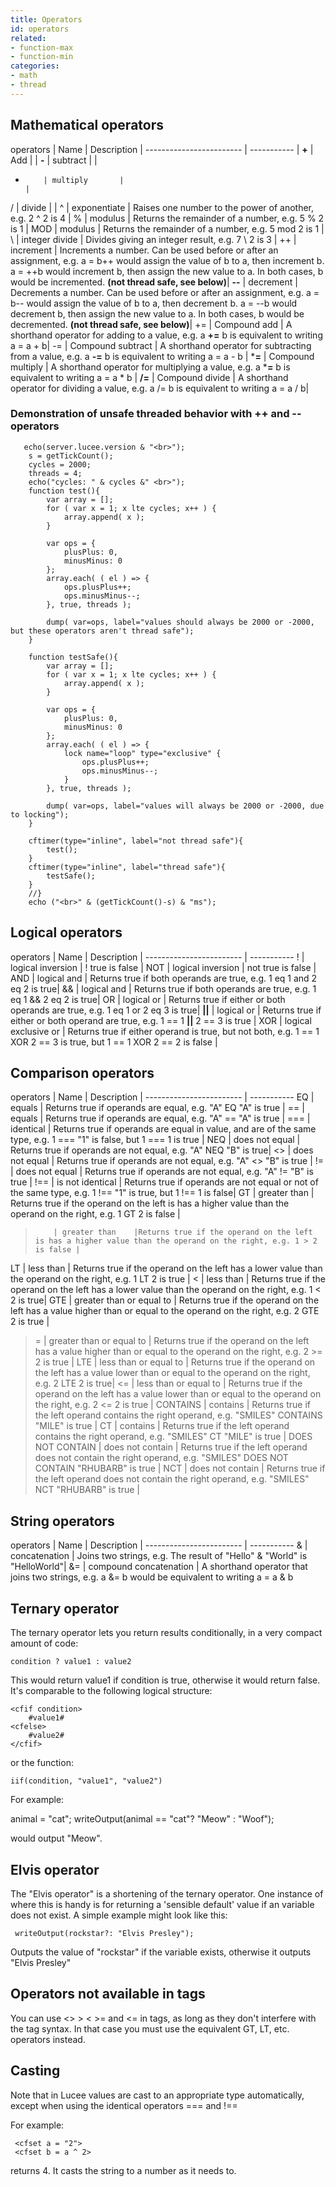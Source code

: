 ```yaml
---
title: Operators
id: operators
related:
- function-max
- function-min
categories:
- math
- thread
---
```


## Mathematical operators ##

operators | Name           | Description                                                |
------------------------   | -----------                                                |
**+**     | Add            |                                                            |
**-**     | subtract       | 															|
*         | multiply       |                                                            |
/         | divide         | 															|
^         | exponentiate   | Raises one number to the power of another, e.g. 2 ^ 2 is 4 |
%         | modulus        | Returns the remainder of a number, e.g. 5 % 2 is 1         |
MOD       | modulus        | Returns the remainder of a number, e.g. 5 mod 2 is 1       |
\         | integer divide | Divides giving an integer result, e.g. 7 \ 2 is 3          |
++        | increment      | Increments a number. Can be used before or after an assignment, e.g. a = b++ would assign the value of b to a, then increment b. a = ++b would increment b, then assign the new value to a. In both cases, b would be incremented. **(not thread safe, see below)**|
**--**  | decrement      | Decrements a number. Can be used before or after an assignment, e.g. a = b-- would assign the value of b to a, then decrement b. a = --b would decrement b, then assign the new value to a. In both cases, b would be decremented. **(not thread safe, see below)**|
+=        | Compound add   | A shorthand operator for adding to a value, e.g.  a **+=** b is equivalent to writing a = a + b|
-=        | Compound subtract | A shorthand operator for subtracting from a value, e.g. a **-=** b is equivalent to writing a = a *-* b | 
***=**       | Compound multiply | A shorthand operator for multiplying a value, e.g. a ***=** b is equivalent to writing a = a *  b  |
**/=**        | Compound divide   | A shorthand operator for dividing a value, e.g. a /= b is equivalent to writing a = a / b|

### Demonstration of unsafe threaded behavior with ++ and -- operators ###

```luceescript+trycf
   echo(server.lucee.version & "<br>");
    s = getTickCount();
    cycles = 2000;
	threads = 4;
	echo("cycles: " & cycles &" <br>");
	function test(){
        var array = [];
		for ( var x = 1; x lte cycles; x++ ) {
			array.append( x );
		}

		var ops = {
		    plusPlus: 0,
		    minusMinus: 0
		};
		array.each( ( el ) => {
			ops.plusPlus++;
			ops.minusMinus--;
		}, true, threads );

		dump( var=ops, label="values should always be 2000 or -2000, but these operators aren't thread safe");
	}
	
	function testSafe(){
        var array = [];
		for ( var x = 1; x lte cycles; x++ ) {
			array.append( x );
		}

		var ops = {
		    plusPlus: 0,
		    minusMinus: 0
		};
		array.each( ( el ) => {
		    lock name="loop" type="exclusive" {
		        ops.plusPlus++;
			    ops.minusMinus--;
			}
		}, true, threads );

		dump( var=ops, label="values will always be 2000 or -2000, due to locking");
	}

	cftimer(type="inline", label="not thread safe"){
        test();
    }
    cftimer(type="inline", label="thread safe"){
        testSafe();
    }
	//}
	echo ("<br>" & (getTickCount()-s) & "ms");
```

## Logical operators ##
operators | Name           | Description |
------------------------   | ----------- 
!           |  logical inversion      |     ! true is false   |
NOT         |  logical inversion      |     not true is false |
AND         |  logical and            |  Returns true if both operands are true, e.g. 1 eq 1 and 2 eq 2 is true|
&&         |  logical and            |  Returns true if both operands are true, e.g. 1 eq 1 && 2 eq 2 is true|
OR          |  logical or             | Returns true if either or both operands are true, e.g. 1 eq 1 or 2 eq 3 is true|
**||**          |  logical or             | Returns true if either or both operand are true, e.g. 1 == 1 **||** 2 == 3 is true |
XOR         |  logical exclusive or   | Returns true if either operand is true, but not both, e.g. 1 == 1 XOR 2 == 3 is true, but 1 == 1 XOR 2 == 2 is false |


## Comparison operators ##

operators | Name           | Description |
------------------------   | ----------- 
EQ        | equals         | Returns true if operands are equal, e.g. "A" EQ "A" is true |
==        | equals         | Returns true if operands are equal, e.g. "A" == "A" is true |
===       | identical      | Returns true if operands are equal in value, and are of the same type, e.g. 1 === "1" is false, but 1 === 1 is true |
NEQ       | does not equal | Returns true if operands are not equal, e.g. "A" NEQ "B" is true|
<>        | does not equal | Returns true if operands are not equal, e.g. "A" <> "B" is true |
!=        | does not equal | Returns true if operands are not equal, e.g. "A" != "B" is true |
!==       | is not identical | Returns true if operands are not equal or not of the same type, e.g. 1 !== "1" is true, but 1 !== 1 is false|
GT        |  greater than  | Returns true if the operand on the left is has a higher value than the operand on the right, e.g. 1 GT 2 is false |
>         | greater than    |Returns true if the operand on the left is has a higher value than the operand on the right, e.g. 1 > 2 is false |
LT        |  less than     | Returns true if the operand on the left has a lower value than the operand on the right, e.g. 1 LT 2 is true |
<         | less than      | Returns true if the operand on the left has a lower value than the operand on the right, e.g. 1 < 2 is true|
GTE       | greater than or equal to  | Returns true if the operand on the left has a value higher than or equal to the operand on the right, e.g. 2 GTE 2 is true |
>=       | greater than or equal to  | Returns true if the operand on the left has a value higher than or equal to the operand on the right, e.g. 2 >= 2 is true |
LTE      |  less than or equal to   | Returns true if the operand on the left has a value lower than or equal to the operand on the right, e.g. 2 LTE 2 is true|
<=       | less than or equal to | Returns true if the operand on the left has a value lower than or equal to the operand on the right, e.g. 2 <= 2 is true |
CONTAINS | contains        | Returns true if the left operand contains the right operand, e.g. "SMILES" CONTAINS "MILE" is true |
CT       | contains        | Returns true if the left operand contains the right operand, e.g. "SMILES" CT "MILE" is true |
DOES NOT CONTAIN | does not contain | Returns true if the left operand does not contain the right operand, e.g. "SMILES" DOES NOT CONTAIN "RHUBARB" is true |
NCT | does not contain | Returns true if the left operand does not contain the right operand, e.g. "SMILES" NCT "RHUBARB" is true |


## String operators ##


operators | Name           | Description |
------------------------   | ----------- 
&         | concatenation  | Joins two strings, e.g. The result of "Hello" & "World" is "HelloWorld"|
&=        | compound concatenation |  A shorthand operator that joins two strings, e.g. a &= b would be equivalent to writing a = a & b

## Ternary operator ##

The ternary operator lets you return results conditionally, in a very compact amount of code: 

```lucee
condition ? value1 : value2
```

This would return value1 if condition is true, otherwise it would return false. It's comparable to the following logical structure:

```lucee
<cfif condition>
    #value1#
<cfelse>
    #value2#
</cfif>
```
or the function:

```lucee
iif(condition, "value1", "value2")
```

For example:

animal = "cat";
writeOutput(animal == "cat"? "Meow" : "Woof");

would output "Meow".

## Elvis operator ##

The "Elvis operator" is a shortening of the ternary operator. One instance of where this is handy is for returning a 'sensible default' value if an variable does not exist. A simple example might look like this:

```lucee
 writeOutput(rockstar?: "Elvis Presley");
```
Outputs the value of "rockstar" if the variable exists, otherwise it outputs "Elvis Presley"

## Operators not available in tags ##

You can use <> > < >= and <= in tags, as long as they don't interfere with the tag syntax. In that case you must use the equivalent GT, LT, etc. operators instead.

## Casting ##

Note that in Lucee values are cast to an appropriate type automatically, except when using the identical operators === and !==

For example:

```lucee
 <cfset a = "2">
 <cfset b = a ^ 2>
```
returns 4. It casts the string to a number as it needs to.

